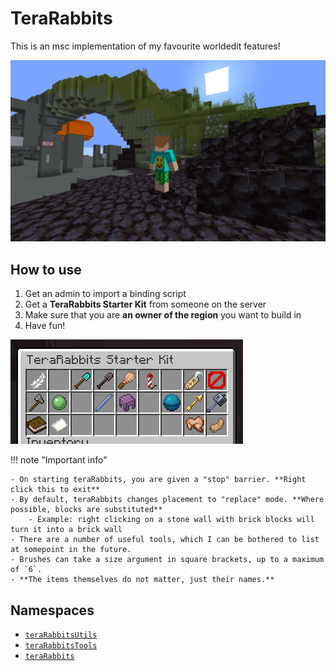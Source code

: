 <!-- minrdocs:mapping --> <!-- minrdocs:github https://github.com/x3a1n4/Minr -->
<!-- utilityinfo:name TeraRabbits -->
<!-- utilityinfo:author eggshells -->
<!-- utilityinfo:dependencies StringHashMap -->
<!-- utilityinfo:description A bundle of Minr scripts to replicate the most useful bits of worldedit + axiom -->

# TeraRabbits
This is an msc implementation of my favourite worldedit features!

![Image title](image.png)

## How to use
1. Get an admin to import a binding script
2. Get a **TeraRabbits Starter Kit** from someone on the server
3. Make sure that you are **an owner of the region** you want to build in
4. Have fun!

![Starter Kit](starterkit.png)

!!! note "Important info"

    - On starting teraRabbits, you are given a "stop" barrier. **Right click this to exit**
    - By default, teraRabbits changes placement to "replace" mode. **Where possible, blocks are substituted**
        - Example: right clicking on a stone wall with brick blocks will turn it into a brick wall
    - There are a number of useful tools, which I can be bothered to list at somepoint in the future.
    - Brushes can take a size argument in square brackets, up to a maximum of `6`.
    - **The items themselves do not matter, just their names.**

## Namespaces
- [`teraRabbitsUtils`](teraRabbitsUtils/index.md)
- [`teraRabbitsTools`](teraRabbitsTools/index.md)
- [`teraRabbits`](teraRabbits/index.md)
